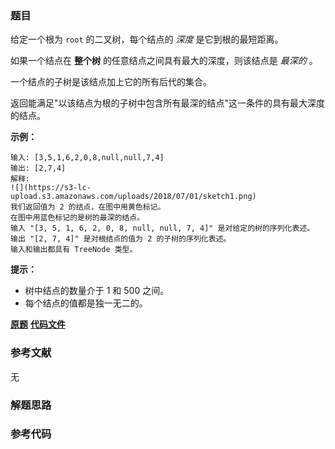 ### 题目
给定一个根为 `root` 的二叉树，每个结点的 _深度_ 是它到根的最短距离。

如果一个结点在 **整个树** 的任意结点之间具有最大的深度，则该结点是 _最深的_ 。

一个结点的子树是该结点加上它的所有后代的集合。

返回能满足"以该结点为根的子树中包含所有最深的结点"这一条件的具有最大深度的结点。



**示例：**

    
    
    输入: [3,5,1,6,2,0,8,null,null,7,4]
    输出: [2,7,4]
    解释:
    ![](https://s3-lc-upload.s3.amazonaws.com/uploads/2018/07/01/sketch1.png)
    我们返回值为 2 的结点，在图中用黄色标记。
    在图中用蓝色标记的是树的最深的结点。
    输入 "[3, 5, 1, 6, 2, 0, 8, null, null, 7, 4]" 是对给定的树的序列化表述。
    输出 "[2, 7, 4]" 是对根结点的值为 2 的子树的序列化表述。
    输入和输出都具有 TreeNode 类型。
    



**提示：**

  * 树中结点的数量介于 1 和 500 之间。
  * 每个结点的值都是独一无二的。

 **[原题](https://leetcode-cn.com/problems/smallest-subtree-with-all-the-deepest-nodes/)**    **[代码文件]()**


### 参考文献
无

### 解题思路




### 参考代码

```go


```




